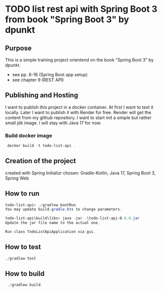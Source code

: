 # TODO list rest api with Spring Boot 3 from book "Spring Boot 3" by dpunkt

## Purpose

This is a simple training project orientend on the book "Spring Boot 3" by dpunkt.

- see pp. 8-18 (Spring Boot app setup)
- see chapter 9 (REST API)

## Publishing and Hosting

I want to publish this project in a docker container.
At first I want to test it locally.
Later I want to publish it with Render for free.
Render will get the content from my github repository.
I want to start mit a simple but rather small jdk image. I will stay with Java 17 for now.

### Build docker image

```powershell
 docker build -t todo-list-api .
 ```
  
## Creation of the project

created with Spring Initializr
chosen: Gradle-Kotlin, Java 17, Spring Boot 3, Spring Web

## How to run

```powershell
todo-list-api> ./gradlew bootRun
You may update build.gradle.kts to change parameters.
```

```powershell
todo-list-api\build\libs> java -jar .\todo-list-api-0.6.0.jar
Update the jar file name to the actual one.
```

```vs code
Run class TodoListApiApplication via gui.
```

## How to test

```powershell
./gradlew test
```

## How to build

```powershell
 ./gradlew build
```
